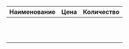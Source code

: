 |Наименование |Цена |Количество|
|:------:|:-------:|:--------:|
|||
|||
|||
|||
|||
|||
|||
|||
|||
|||
|||

